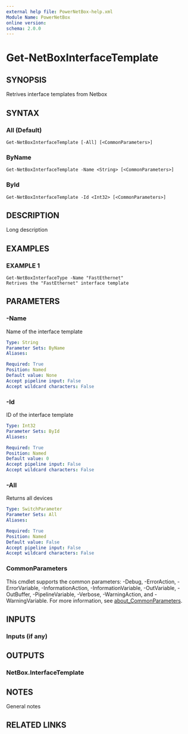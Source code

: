 ```yaml
---
external help file: PowerNetBox-help.xml
Module Name: PowerNetBox
online version:
schema: 2.0.0
---
```


# Get-NetBoxInterfaceTemplate

## SYNOPSIS
Retrives interface templates from Netbox

## SYNTAX

### All (Default)
```
Get-NetBoxInterfaceTemplate [-All] [<CommonParameters>]
```

### ByName
```
Get-NetBoxInterfaceTemplate -Name <String> [<CommonParameters>]
```

### ById
```
Get-NetBoxInterfaceTemplate -Id <Int32> [<CommonParameters>]
```

## DESCRIPTION
Long description

## EXAMPLES

### EXAMPLE 1
```
Get-NetBoxInterfaceType -Name "FastEthernet"
Retrives the "FastEthernet" interface template
```

## PARAMETERS

### -Name
Name of the interface template

```yaml
Type: String
Parameter Sets: ByName
Aliases:

Required: True
Position: Named
Default value: None
Accept pipeline input: False
Accept wildcard characters: False
```

### -Id
ID of the interface template

```yaml
Type: Int32
Parameter Sets: ById
Aliases:

Required: True
Position: Named
Default value: 0
Accept pipeline input: False
Accept wildcard characters: False
```

### -All
Returns all devices

```yaml
Type: SwitchParameter
Parameter Sets: All
Aliases:

Required: True
Position: Named
Default value: False
Accept pipeline input: False
Accept wildcard characters: False
```

### CommonParameters
This cmdlet supports the common parameters: -Debug, -ErrorAction, -ErrorVariable, -InformationAction, -InformationVariable, -OutVariable, -OutBuffer, -PipelineVariable, -Verbose, -WarningAction, and -WarningVariable. For more information, see [about_CommonParameters](http://go.microsoft.com/fwlink/?LinkID=113216).

## INPUTS

### Inputs (if any)
## OUTPUTS

### NetBox.InterfaceTemplate
## NOTES
General notes

## RELATED LINKS
